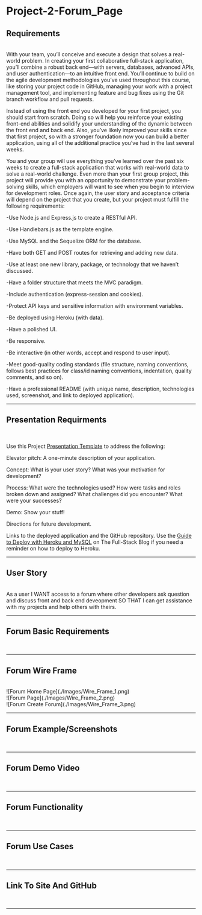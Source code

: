 # Project-2-Forum_Page

## Requirements 
<br>
With your team, you’ll conceive and execute a design that solves a real-world problem. In creating your first collaborative full-stack application, you’ll combine a robust back end—with servers, databases, advanced APIs, and user authentication—to an intuitive front end. You’ll continue to build on the agile development methodologies you’ve used throughout this course, like storing your project code in GitHub, managing your work with a project management tool, and implementing feature and bug fixes using the Git branch workflow and pull requests.

Instead of using the front end you developed for your first project, you should start from scratch. Doing so will help you reinforce your existing front-end abilities and solidify your understanding of the dynamic between the front end and back end. Also, you’ve likely improved your skills since that first project, so with a stronger foundation now you can build a better application, using all of the additional practice you’ve had in the last several weeks.

You and your group will use everything you’ve learned over the past six weeks to create a full-stack application that works with real-world data to solve a real-world challenge. Even more than your first group project, this project will provide you with an opportunity to demonstrate your problem-solving skills, which employers will want to see when you begin to interview for development roles. Once again, the user story and acceptance criteria will depend on the project that you create, but your project must fulfill the following requirements:

-Use Node.js and Express.js to create a RESTful API.

-Use Handlebars.js as the template engine.

-Use MySQL and the Sequelize ORM for the database.

-Have both GET and POST routes for retrieving and adding new data.

-Use at least one new library, package, or technology that we haven’t discussed.

-Have a folder structure that meets the MVC paradigm.

-Include authentication (express-session and cookies).

-Protect API keys and sensitive information with environment variables.

-Be deployed using Heroku (with data).

-Have a polished UI.

-Be responsive.

-Be interactive (in other words, accept and respond to user input).

-Meet good-quality coding standards (file structure, naming conventions, follows best practices for class/id naming conventions, indentation, quality comments, and so on).

-Have a professional README (with unique name, description, technologies used, screenshot, and link to deployed application).

-----

## Presentation Requirments
<br>

Use this Project [Presentation Template](https://docs.google.com/presentation/d/10QaO9KH8HtUXj__81ve0SZcpO5DbMbqqQr4iPpbwKks/edit#slide=id.p) to address the following:

Elevator pitch: A one-minute description of your application.

Concept: What is your user story? What was your motivation for development?

Process: What were the technologies used? How were tasks and roles broken down and assigned? What challenges did you encounter? What were your successes?

Demo: Show your stuff!

Directions for future development.

Links to the deployed application and the GitHub repository. Use the [Guide to Deploy with Heroku and MySQL](https://coding-boot-camp.github.io/full-stack/heroku/deploy-with-heroku-and-mysql) on The Full-Stack Blog if you need a reminder on how to deploy to Heroku.

---
## User Story
<br>
As a user I WANT access to a forum where other developers ask question and discuss front and back end deveopment SO THAT I can get assistance with my projects and help others with theirs.

---
## Forum Basic Requirements
<br>

---
## Forum Wire Frame
<br> 
![Forum Home Page](./Images/Wire_Frame_1.png)
<br>
![Forum Page](./Images/Wire_Frame_2.png)
<br>
![Forum Create Forum](./Images/Wire_Frame_3.png)
<br>

---
## Forum Example/Screenshots
<br>

---
## Forum Demo Video
<br>

---
## Forum Functionality
<br> 

---
## Forum Use Cases
<br>

---
## Link To Site And GitHub
<br>

---
